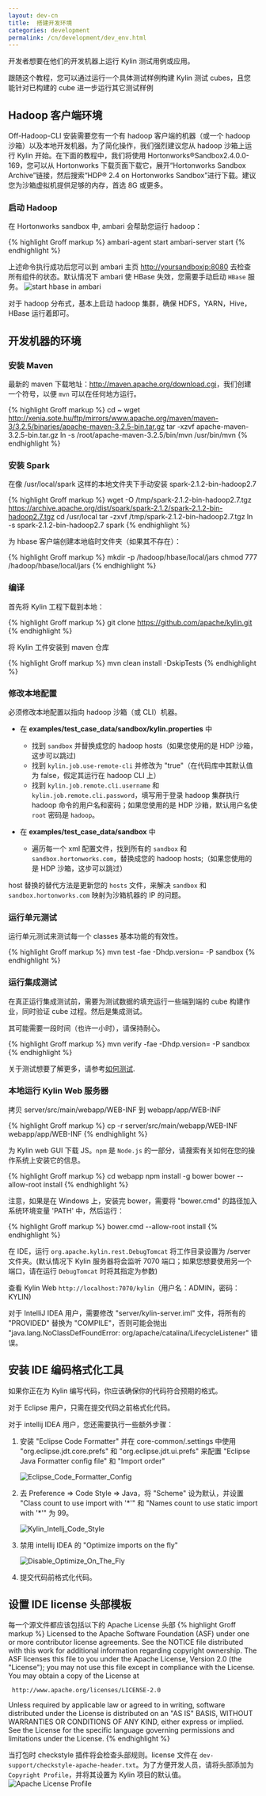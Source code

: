 ```yaml
---
layout: dev-cn
title:  搭建开发环境
categories: development
permalink: /cn/development/dev_env.html
---
```


开发者想要在他们的开发机器上运行 Kylin 测试用例或应用。

跟随这个教程，您可以通过运行一个具体测试样例构建 Kylin 测试 cubes，且您能针对已构建的 cube 进一步运行其它测试样例

## Hadoop 客户端环境

Off-Hadoop-CLI 安装需要您有一个有 hadoop 客户端的机器（或一个 hadoop 沙箱）以及本地开发机器。为了简化操作，我们强烈建议您从 hadoop 沙箱上运行 Kylin 开始。在下面的教程中，我们将使用 Hortonworks®Sandbox2.4.0.0-169，您可以从 Hortonworks 下载页面下载它，展开“Hortonworks Sandbox Archive”链接，然后搜索“HDP® 2.4 on Hortonworks Sandbox”进行下载。建议您为沙箱虚拟机提供足够的内存，首选 8G 或更多。

### 启动 Hadoop

在 Hortonworks sandbox 中, ambari 会帮助您运行 hadoop：

{% highlight Groff markup %}
ambari-agent start
ambari-server start
{% endhighlight %}
	
上述命令执行成功后您可以到 ambari 主页 <http://yoursandboxip:8080> 去检查所有组件的状态。默认情况下 ambari 使 HBase 失效，您需要手动启动 `HBase` 服务。
![start hbase in ambari](https://raw.githubusercontent.com/KylinOLAP/kylinolap.github.io/master/docs/installation/starthbase.png)

对于 hadoop 分布式，基本上启动 hadoop 集群，确保 HDFS，YARN，Hive，HBase 运行着即可。


## 开发机器的环境


### 安装 Maven

最新的 maven 下载地址：<http://maven.apache.org/download.cgi>，我们创建一个符号，以便 `mvn` 可以在任何地方运行。

{% highlight Groff markup %}
cd ~
wget http://xenia.sote.hu/ftp/mirrors/www.apache.org/maven/maven-3/3.2.5/binaries/apache-maven-3.2.5-bin.tar.gz
tar -xzvf apache-maven-3.2.5-bin.tar.gz
ln -s /root/apache-maven-3.2.5/bin/mvn /usr/bin/mvn
{% endhighlight %}

### 安装 Spark

在像 /usr/local/spark 这样的本地文件夹下手动安装 spark-2.1.2-bin-hadoop2.7

{% highlight Groff markup %}
wget -O /tmp/spark-2.1.2-bin-hadoop2.7.tgz https://archive.apache.org/dist/spark/spark-2.1.2/spark-2.1.2-bin-hadoop2.7.tgz
cd /usr/local
tar -zxvf /tmp/spark-2.1.2-bin-hadoop2.7.tgz
ln -s spark-2.1.2-bin-hadoop2.7 spark
{% endhighlight %}


为 hbase 客户端创建本地临时文件夹（如果其不存在）：

{% highlight Groff markup %}
mkdir -p /hadoop/hbase/local/jars
chmod 777 /hadoop/hbase/local/jars
{% endhighlight %}

### 编译

首先将 Kylin 工程下载到本地：

{% highlight Groff markup %}
git clone https://github.com/apache/kylin.git
{% endhighlight %}
	
将 Kylin 工件安装到 maven 仓库

{% highlight Groff markup %}
mvn clean install -DskipTests
{% endhighlight %}

### 修改本地配置

必须修改本地配置以指向 hadoop 沙箱（或 CLI）机器。 

* 在 **examples/test_case_data/sandbox/kylin.properties** 中
   * 找到 `sandbox` 并替换成您的 hadoop hosts（如果您使用的是 HDP 沙箱，这步可以跳过)
   * 找到 `kylin.job.use-remote-cli` 并修改为 "true"（在代码库中其默认值为 false，假定其运行在 hadoop CLI 上）
   * 找到 `kylin.job.remote.cli.username` 和 `kylin.job.remote.cli.password`，填写用于登录 hadoop 集群执行 hadoop 命令的用户名和密码；如果您使用的是 HDP 沙箱，默认用户名使 `root` 密码是 `hadoop`。

* 在 **examples/test_case_data/sandbox** 中
   * 遍历每一个 xml 配置文件，找到所有的 `sandbox` 和 `sandbox.hortonworks.com`，替换成您的 hadoop hosts;（如果您使用的是 HDP 沙箱，这步可以跳过）

host 替换的替代方法是更新您的 `hosts` 文件，来解决 `sandbox` 和 `sandbox.hortonworks.com` 映射为沙箱机器的 IP 的问题。

### 运行单元测试
运行单元测试来测试每一个 classes 基本功能的有效性。

{% highlight Groff markup %}
mvn test -fae -Dhdp.version=<hdp-version> -P sandbox
{% endhighlight %}

### 运行集成测试
在真正运行集成测试前，需要为测试数据的填充运行一些端到端的 cube 构建作业，同时验证 cube 过程。然后是集成测试。

其可能需要一段时间（也许一小时），请保持耐心。
 
{% highlight Groff markup %}
mvn verify -fae -Dhdp.version=<hdp-version> -P sandbox
{% endhighlight %}

关于测试想要了解更多，请参考[如何测试](/cn/development/howto_test.html).

### 本地运行 Kylin Web 服务器

拷贝 server/src/main/webapp/WEB-INF 到 webapp/app/WEB-INF 

{% highlight Groff markup %}
cp -r server/src/main/webapp/WEB-INF webapp/app/WEB-INF 
{% endhighlight %}

为 Kylin web GUI 下载 JS。`npm` 是 `Node.js` 的一部分，请搜索有关如何在您的操作系统上安装它的信息。

{% highlight Groff markup %}
cd webapp
npm install -g bower
bower --allow-root install
{% endhighlight %}

注意，如果是在 Windows 上，安装完 bower，需要将 "bower.cmd" 的路径加入系统环境变量 'PATH' 中，然后运行：

{% highlight Groff markup %}
bower.cmd --allow-root install
{% endhighlight %}

在 IDE，运行 `org.apache.kylin.rest.DebugTomcat` 将工作目录设置为 /server 文件夹。(默认情况下 Kylin 服务器将会监听 7070 端口；如果您想要使用另一个端口，请在运行 `DebugTomcat` 时将其指定为参数)

查看 Kylin Web `http://localhost:7070/kylin`（用户名：ADMIN，密码：KYLIN)

对于 IntelliJ IDEA 用户，需要修改 "server/kylin-server.iml" 文件，将所有的 "PROVIDED" 替换为 "COMPILE"，否则可能会抛出 "java.lang.NoClassDefFoundError: org/apache/catalina/LifecycleListener" 错误。

## 安装 IDE 编码格式化工具

如果你正在为 Kylin 编写代码，你应该确保你的代码符合预期的格式。

对于 Eclipse 用户，只需在提交代码之前格式化代码。

对于 intellij IDEA 用户，您还需要执行一些额外步骤：

1. 安装 "Eclipse Code Formatter" 并在 core-common/.settings 中使用 "org.eclipse.jdt.core.prefs" 和 "org.eclipse.jdt.ui.prefs" 来配置 "Eclipse Java Formatter config file" 和 "Import order"

	![Eclipse_Code_Formatter_Config](/images/develop/eclipse_code_formatter_config.png)

2. 去 Preference => Code Style => Java，将 "Scheme" 设为默认，并设置 "Class count to use import with '\*'" 和 "Names count to use static import with '\*'" 为 99。

	![Kylin_Intellj_Code_Style](/images/develop/kylin-intellij-code-style.png)

3. 禁用 intellij IDEA 的 "Optimize imports on the fly"

	![Disable_Optimize_On_The_Fly](/images/develop/disable_import_on_the_fly.png)

3. 提交代码前格式化代码。

## 设置 IDE license 头部模板

每一个源文件都应该包括以下的 Apache License 头部
{% highlight Groff markup %}
Licensed to the Apache Software Foundation (ASF) under one
or more contributor license agreements.  See the NOTICE file
distributed with this work for additional information
regarding copyright ownership.  The ASF licenses this file
to you under the Apache License, Version 2.0 (the
"License"); you may not use this file except in compliance
with the License.  You may obtain a copy of the License at

     http://www.apache.org/licenses/LICENSE-2.0

Unless required by applicable law or agreed to in writing, software
distributed under the License is distributed on an "AS IS" BASIS,
WITHOUT WARRANTIES OR CONDITIONS OF ANY KIND, either express or implied.
See the License for the specific language governing permissions and
limitations under the License.
{% endhighlight %}

当打包时 checkstyle 插件将会检查头部规则。license 文件在 `dev-support/checkstyle-apache-header.txt`。为了方便开发人员，请将头部添加为 `Copyright Profile`，并将其设置为 Kylin 项目的默认值。
![Apache License Profile](/images/develop/intellij_apache_license.png)